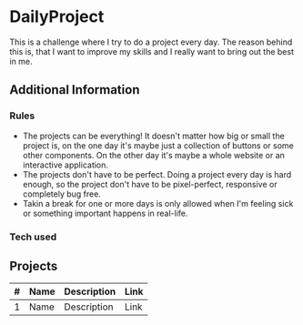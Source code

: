 # DailyProject

This is a challenge where I try to do a project every day. The reason behind this is, that I want to improve my skills and I really want to bring out the best in me.

## Additional Information

### Rules

* The projects can be everything! It doesn't matter how big or small the project is, on the one day it's maybe just a collection of buttons or some other components. On the other day it's maybe a whole website or an interactive application.
* The projects don't have to be perfect. Doing a project every day is hard enough, so the project don't have to be pixel-perfect, responsive or completely bug free.
* Takin a break for one or more days is only allowed when I'm feeling sick or something important happens in real-life.

### Tech used


## Projects

| #  |  Name | Description  |  Link |
|----|-------|--------------|-------|
|1|Name|Description|Link|
